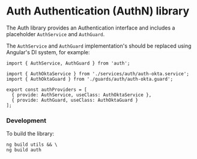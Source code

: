 # Auth Authentication (AuthN) library

The Auth library provides an Authentication interface and includes a placeholder `AuthService` and `AuthGuard`.

The `AuthService` and `AuthGuard` implementation's should be replaced using Angular's DI system, for example:

```
import { AuthService, AuthGuard } from 'auth';

import { AuthOktaService } from './services/auth/auth-okta.service';
import { AuthOktaGuard } from './guards/auth/auth-okta.guard';

export const authProviders = [
  { provide: AuthService, useClass: AuthOktaService },
  { provide: AuthGuard, useClass: AuthOktaGuard }
];
```

### Development

To build the library:

```
ng build utils && \
ng build auth
```

